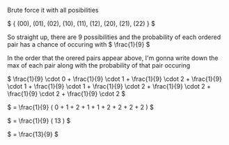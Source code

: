 Brute force it with all posibilities

$ { (00), (01), (02), (10), (11), (12), (20), (21), (22) } $

So straight up, there are 9 possibilities and the probability of each ordered pair has a chance of occuring with $ \frac{1}{9} $

In the order that the orered pairs appear above, I'm gonna write down the max of each pair along with the probability of that pair occuring

$ \frac{1}{9} \cdot 0 + \frac{1}{9} \cdot 1 + \frac{1}{9} \cdot 2 + \frac{1}{9} \cdot 1 + \frac{1}{9} \cdot 1 + \frac{1}{9} \cdot 2 + \frac{1}{9} \cdot 2 + \frac{1}{9} \cdot 2 + \frac{1}{9} \cdot 2 $

$ = \frac{1}{9} ( 0 + 1 + 2 + 1 + 1 + 2 + 2 + 2 + 2 ) $

$ = \frac{1}{9} ( 13 ) $

$ = \frac{13}{9} $
